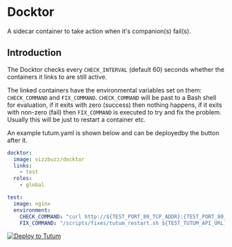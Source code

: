 # Docktor

A sidecar container to take action when it's companion(s) fail(s).

## Introduction

The Docktor checks every `CHECK_INTERVAL` (default 60) seconds whether the containers it links to are still active.

The linked containers have the environmental variables set on them: `CHECK_COMMAND` and `FIX_COMMAND`. `CHECK_COMMAND` will be past to a Bash shell for evaluation, if it exits with zero (success) then nothing happens, if it exits with non-zero (fail) then `FIX_COMMAND` is executed to try and fix the problem. Usually this will be just to restart a container etc.

An example tutum.yaml is shown below and can be deployedby the button after it.

```yaml
docktor:
  image: vizzbuzz/docktor
  links:
    - test
  roles:
    - global

test:
  image: nginx
  environment:
    CHECK_COMMAND: "curl http://${TEST_PORT_80_TCP_ADDR}:{TEST_PORT_80_TCP_PORT} | grep nginx.com"
    FIX_COMMAND: "/scripts/fixes/tutum_restart.sh ${TEST_TUTUM_API_URL}"
```

[![Deploy to Tutum](https://s.tutum.co/deploy-to-tutum.svg)](https://dashboard.tutum.co/stack/deploy/)


